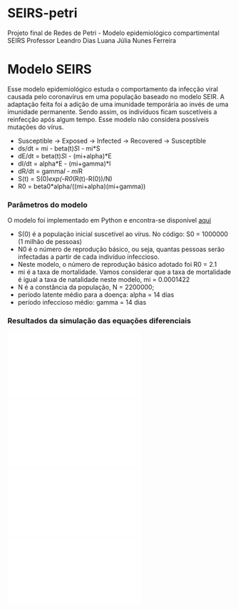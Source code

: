 # SEIRS-petri
Projeto final de Redes de Petri - Modelo epidemiológico compartimental SEIRS
Professor Leandro Dias
Luana Júlia Nunes Ferreira

# Modelo SEIRS

Esse modelo epidemiológico estuda o comportamento da infecção viral causada pelo coronavírus em uma população baseado no modelo SEIR. A adaptação feita foi a adição de uma imunidade temporária ao invés de uma imunidade permanente. Sendo assim, os indivíduos ficam suscetíveis a reinfecção após algum tempo. Esse modelo não considera possíveis mutações do vírus.

* Susceptible -> Exposed -> Infected -> Recovered -> Susceptible
* ds/dt = mi - beta(t)*S*I - mi*S
* dE/dt = beta(t)*S*I - (mi+alpha)*E
* dI/dt = alpha*E - (mi+gamma)*I
* dR/dt = gamma*I - mi*R
* S(t) = S(0)*exp(-R0*(R(t)-R(0))/N)
* R0 = beta0*alpha/((mi+alpha)(mi+gamma))


### Parâmetros do modelo

O modelo foi implementado em Python e encontra-se disponível [aqui](https://github.com/ferreiraluana/SEIRS-petri/blob/main/seirs.ipynb) 

* S(0) é a população inicial suscetível ao vírus.
No código: S0 = 1000000 (1 milhão de pessoas)
* N0 é o número de reprodução básico, ou seja, quantas pessoas serão infectadas a partir de cada indivíduo infeccioso.
* Neste modelo, o número de reprodução básico adotado foi R0 = 2.1
* mi é a taxa de mortalidade. Vamos considerar que a taxa de mortalidade é igual a taxa de natalidade neste modelo, mi = 0.0001422
* N é a constância da população, N = 2200000;
* período latente médio para a doença: alpha = 14 dias
* período infeccioso médio: gamma = 14 dias

### Resultados da simulação das equações diferenciais

![S](s.pdf)
![E](e.pdf)
![I](i.pdf)
![R](r.pdf)


